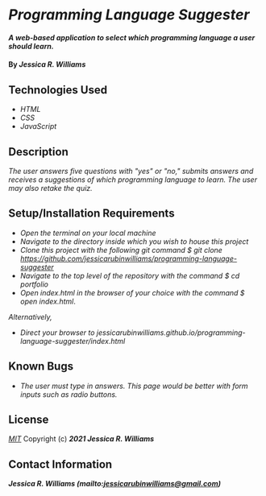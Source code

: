 # _Programming Language Suggester_

#### _A web-based application to select which programming language a user should learn._

#### By _**Jessica R. Williams**_

## Technologies Used

* _HTML_
* _CSS_
* _JavaScript_

## Description

_The user answers five questions with "yes" or "no," submits answers and receives a suggestions of which programming language to learn. The user may also retake the quiz._

## Setup/Installation Requirements

* _Open the terminal on your local machine_
* _Navigate to the directory inside which you wish to house this project_
* _Clone this project with the following git command $ git clone https://github.com/jessicarubinwilliams/programming-language-suggester_
* _Navigate to the top level of the repository with the command $ cd portfolio_
* _Open index.html in the browser of your choice with the command $ open index.html_.

_Alternatively,_

* _Direct your browser to jessicarubinwilliams.github.io/programming-language-suggester/index.html_

## Known Bugs

* _The user must type in answers. This page would be better with form inputs such as radio buttons._

## License
*[MIT](https://choosealicense.com/licenses/mit/)*
Copyright (c) **_2021 Jessica R. Williams_**
## Contact Information
**_Jessica R. Williams (mailto:jessicarubinwilliams@gmail.com)_**

